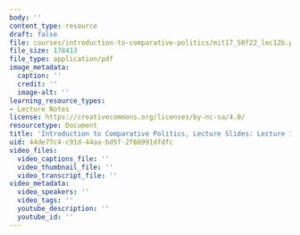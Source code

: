 ```yaml
---
body: ''
content_type: resource
draft: false
file: courses/introduction-to-comparative-politics/mit17_50f22_lec12b.pdf
file_size: 178413
file_type: application/pdf
image_metadata:
  caption: ''
  credit: ''
  image-alt: ''
learning_resource_types:
- Lecture Notes
license: https://creativecommons.org/licenses/by-nc-sa/4.0/
resourcetype: Document
title: 'Introduction to Comparative Politics, Lecture Slides: Lecture 12b, Clientelism'
uid: 44de77c4-c91d-44aa-bd5f-2f60991dfdfc
video_files:
  video_captions_file: ''
  video_thumbnail_file: ''
  video_transcript_file: ''
video_metadata:
  video_speakers: ''
  video_tags: ''
  youtube_description: ''
  youtube_id: ''
---
```

